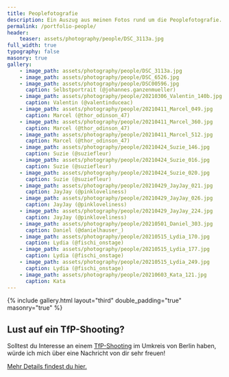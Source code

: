 ```yaml
---
title: Peoplefotografie
description: Ein Auszug aus meinen Fotos rund um die Peoplefotografie.
permalink: /portfolio-people/
header:
    teaser: assets/photography/people/DSC_3113a.jpg
full_width: true
typography: false
masonry: true
gallery:
    - image_path: assets/photography/people/DSC_3113a.jpg
    - image_path: assets/photography/people/DSC_6526.jpg
    - image_path: assets/photography/people/DSC00596.jpg
      caption: Selbstportrait (@johannes.ganzenmueller)
    - image_path: assets/photography/people/20210306_Valentin_140b.jpg
      caption: Valentin (@valentinduceac)
    - image_path: assets/photography/people/20210411_Marcel_049.jpg
      caption: Marcel (@thor_odinson_47)
    - image_path: assets/photography/people/20210411_Marcel_360.jpg
      caption: Marcel (@thor_odinson_47)
    - image_path: assets/photography/people/20210411_Marcel_512.jpg
      caption: Marcel (@thor_odinson_47)
    - image_path: assets/photography/people/20210424_Suzie_146.jpg
      caption: Suzie (@suziefleur)    
    - image_path: assets/photography/people/20210424_Suzie_016.jpg
      caption: Suzie (@suziefleur)
    - image_path: assets/photography/people/20210424_Suzie_020.jpg
      caption: Suzie (@suziefleur)
    - image_path: assets/photography/people/20210429_JayJay_021.jpg
      caption: JayJay (@pinkloveliness)
    - image_path: assets/photography/people/20210429_JayJay_026.jpg
      caption: JayJay (@pinkloveliness)
    - image_path: assets/photography/people/20210429_JayJay_224.jpg
      caption: JayJay (@pinkloveliness)
    - image_path: assets/photography/people/20210501_Daniel_303.jpg
      caption: Daniel (@danielhauser_)
    - image_path: assets/photography/people/20210515_Lydia_170.jpg
      caption: Lydia (@fischi_onstage)
    - image_path: assets/photography/people/20210515_Lydia_177.jpg
      caption: Lydia (@fischi_onstage)
    - image_path: assets/photography/people/20210515_Lydia_249.jpg
      caption: Lydia (@fischi_onstage)
    - image_path: assets/photography/people/20210603_Kata_121.jpg
      caption: Kata
---
```


{% include gallery.html layout="third" double_padding="true" masonry="true" %}

<div class="container prose prose-sm md:prose lg:prose-lg mt-8">
    <h2>Lust auf ein TfP-Shooting?</h2>
    <p>Solltest du Interesse an einem <a href="{% link _pages/tfp-shooting.md %}">TfP-Shooting</a> im Umkreis von Berlin haben, würde ich mich über eine Nachricht von dir sehr freuen!</p>
    <p><a href="{% link _pages/tfp-shooting.md %}">Mehr Details findest du hier.</a></p>
</div>